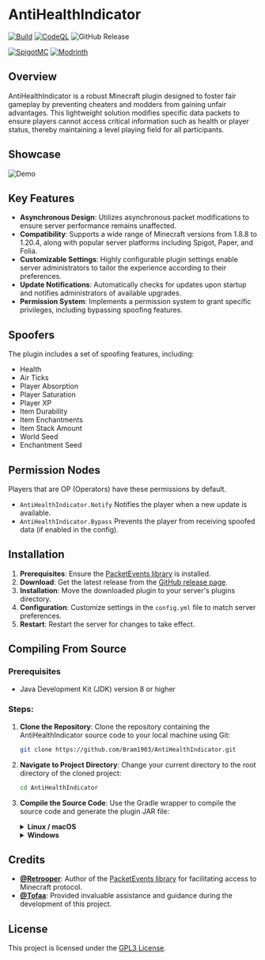 # AntiHealthIndicator

[![Build](https://github.com/Bram1903/AntiHealthIndicator/actions/workflows/gradle.yml/badge.svg)](https://github.com/Bram1903/AntiHealthIndicator/actions/workflows/gradle.yml)
[![CodeQL](https://github.com/Bram1903/AntiHealthIndicator/actions/workflows/codeql.yml/badge.svg)](https://github.com/Bram1903/AntiHealthIndicator/actions/workflows/codeql.yml)
![GitHub Release](https://img.shields.io/github/release/Bram1903/AntiHealthIndicator.svg)

[![SpigotMC](https://img.shields.io/badge/-SpigotMC-blue?style=for-the-badge&logo=SpigotMC)](https://www.spigotmc.org/resources/antihealthindicator.114851/)
[![Modrinth](https://img.shields.io/badge/-Modrinth-green?style=for-the-badge&logo=Modrinth)](https://modrinth.com/plugin/antihealthindicator)

## Overview

AntiHealthIndicator is a robust Minecraft plugin
designed to foster fair gameplay by preventing cheaters and modders from gaining unfair advantages.
This lightweight solution modifies specific data packets
to ensure players cannot access critical information such as health or player status,
thereby maintaining a level playing field for all participants.

## Showcase

![Demo](showcase/AntiHealthIndicator.gif)

## Key Features

- **Asynchronous Design**: Utilizes asynchronous packet modifications to ensure server performance remains unaffected.
- **Compatibility**: Supports a wide range of Minecraft versions from 1.8.8 to 1.20.4, along with popular server
  platforms including Spigot, Paper, and Folia.
- **Customizable Settings**: Highly configurable plugin settings enable server administrators to tailor the experience
  according to their preferences.
- **Update Notifications**: Automatically checks for updates upon startup and notifies administrators of available
  upgrades.
- **Permission System**: Implements a permission system to grant specific privileges, including bypassing spoofing
  features.

## Spoofers

The plugin includes a set of spoofing features, including:

- Health
- Air Ticks
- Player Absorption
- Player Saturation
- Player XP
- Item Durability
- Item Enchantments
- Item Stack Amount
- World Seed
- Enchantment Seed

## Permission Nodes

Players that are OP (Operators) have these permissions by default.

- `AntiHealthIndicator.Notify` Notifies the player when a new update is available.
- `AntiHealthIndicator.Bypass` Prevents the player from receiving spoofed data (if enabled in the config).

## Installation

1. **Prerequisites**: Ensure the [PacketEvents library](https://modrinth.com/plugin/packetevents/versions#all-versions)
   is installed.
2. **Download**: Get the latest release from
   the [GitHub release page](https://github.com/Bram1903/AntiHealthIndicator/releases/latest).
3. **Installation**: Move the downloaded plugin to your server's plugins directory.
4. **Configuration**: Customize settings in the `config.yml` file to match server preferences.
5. **Restart**: Restart the server for changes to take effect.

## Compiling From Source

### Prerequisites

- Java Development Kit (JDK) version 8 or higher

### Steps:

1. **Clone the Repository**:
   Clone the repository containing the AntiHealthIndicator source code to your local machine using Git:
   ```bash
   git clone https://github.com/Bram1903/AntiHealthIndicator.git
   ```

2. **Navigate to Project Directory**:
   Change your current directory to the root directory of the cloned project:
   ```bash
   cd AntiHealthIndicator
   ```

3. **Compile the Source Code**:
   Use the Gradle wrapper to compile the source code and generate the plugin JAR file:
   <details>
   <summary><strong>Linux / macOS</strong></summary>

   ```bash
   ./gradlew build
   ```
   </details>
   <details>
   <summary><strong>Windows</strong></summary>

   ```cmd
   .\gradlew build
   ```
   </details>

## Credits

- **[@Retrooper](https://github.com/retrooper)**: Author of
  the [PacketEvents library](https://github.com/retrooper/packetevents) for facilitating access to Minecraft protocol.
- **[@Tofaa](https://github.com/Tofaa2)**: Provided invaluable assistance and guidance during the development of this
  project.

## License

This project is licensed under the [GPL3 License](LICENSE).